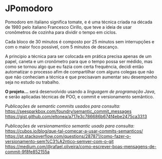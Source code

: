 # JPomodoro

Pomodoro em italiano significa tomate, e é uma técnica criada na década de 1980
pelo italiano Francesco Cirillo, que teve a ideia de usar cronômetros de cozinha para dividir
o tempo em ciclos.

Cada bloco de 30 minutos é composto por 25 minutos sem interrupções e com o maior foco possivel, com 5 minutos de descanço.

A principio a técnica para ser colocada em prática precisa apenas de um papel, caneta e um cronômetro para que o tempo possa ser médido,
mas como se tornou algo que eu fazia com certa frequência, decidi então automatizar o processo afim de compartilhar com alguns colegas que não
que não conheciam a técnica e que precisavam aumentar seu desempenho seja no estudo ou trabalho.

<strong>O projeto...</strong> será desenvolvido usando a <em>linguagem de programação Java</em>, e serão aplicadas técnicas de POO, e commit e versionamento semântico.

<em>Publicações de semantic commits usados para consulta: </em><br>
https://seesparkbox.com/foundry/semantic_commit_messages<br>
https://gist.github.com/eltonea/a717e3c786686b674f4ebe2475ca3313<br>

<em>Publicações de versionamentico semantic usado para consulta: </em><br>
https://cubos.io/blog/que-tal-comecar-a-usar-commits-semanticos/<br>
https://pt.stackoverflow.com/questions/287871/como-fazer-o-versionamento-sem%C3%A2ntico-semver-com-o-git<br>
https://medium.com/@rafael.oliveira/como-escrever-boas-mensagens-de-commit-9f8fe852155a<br>
